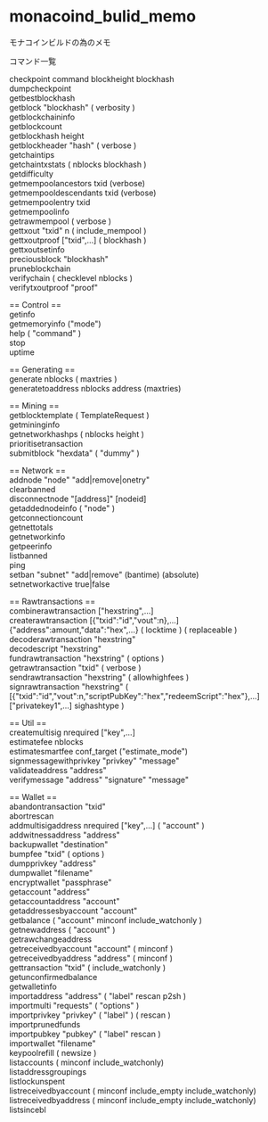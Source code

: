 # monacoind_bulid_memo
モナコインビルドの為のメモ

コマンド一覧  

checkpoint command blockheight blockhash  
dumpcheckpoint  
getbestblockhash  
getblock "blockhash" ( verbosity )  
getblockchaininfo  
getblockcount  
getblockhash height  
getblockheader "hash" ( verbose )  
getchaintips  
getchaintxstats ( nblocks blockhash )  
getdifficulty  
getmempoolancestors txid (verbose)  
getmempooldescendants txid (verbose)  
getmempoolentry txid  
getmempoolinfo  
getrawmempool ( verbose )  
gettxout "txid" n ( include_mempool )  
gettxoutproof ["txid",...] ( blockhash )  
gettxoutsetinfo  
preciousblock "blockhash"  
pruneblockchain  
verifychain ( checklevel nblocks )  
verifytxoutproof "proof"  
  
== Control ==  
getinfo  
getmemoryinfo ("mode")  
help ( "command" )  
stop  
uptime  
  
== Generating ==  
generate nblocks ( maxtries )  
generatetoaddress nblocks address (maxtries)  
  
== Mining ==  
getblocktemplate ( TemplateRequest )  
getmininginfo  
getnetworkhashps ( nblocks height )  
prioritisetransaction <txid> <dummy value> <fee delta>  
submitblock "hexdata"  ( "dummy" )  
  
== Network ==  
addnode "node" "add|remove|onetry"  
clearbanned  
disconnectnode "[address]" [nodeid]  
getaddednodeinfo ( "node" )  
getconnectioncount  
getnettotals  
getnetworkinfo  
getpeerinfo  
listbanned  
ping  
setban "subnet" "add|remove" (bantime) (absolute)  
setnetworkactive true|false  
  
== Rawtransactions ==  
combinerawtransaction ["hexstring",...]  
createrawtransaction [{"txid":"id","vout":n},...] {"address":amount,"data":"hex",...} ( locktime ) ( replaceable )  
decoderawtransaction "hexstring"  
decodescript "hexstring"  
fundrawtransaction "hexstring" ( options )  
getrawtransaction "txid" ( verbose )  
sendrawtransaction "hexstring" ( allowhighfees )  
signrawtransaction "hexstring" ( [{"txid":"id","vout":n,"scriptPubKey":"hex","redeemScript":"hex"},...] ["privatekey1",...] sighashtype )  
  
== Util ==  
createmultisig nrequired ["key",...]  
estimatefee nblocks  
estimatesmartfee conf_target ("estimate_mode")  
signmessagewithprivkey "privkey" "message"  
validateaddress "address"  
verifymessage "address" "signature" "message"  
  
== Wallet ==  
abandontransaction "txid"  
abortrescan  
addmultisigaddress nrequired ["key",...] ( "account" )  
addwitnessaddress "address"  
backupwallet "destination"  
bumpfee "txid" ( options )  
dumpprivkey "address"  
dumpwallet "filename"  
encryptwallet "passphrase"  
getaccount "address"  
getaccountaddress "account"  
getaddressesbyaccount "account"  
getbalance ( "account" minconf include_watchonly )  
getnewaddress ( "account" )  
getrawchangeaddress  
getreceivedbyaccount "account" ( minconf )  
getreceivedbyaddress "address" ( minconf )  
gettransaction "txid" ( include_watchonly )  
getunconfirmedbalance  
getwalletinfo  
importaddress "address" ( "label" rescan p2sh )  
importmulti "requests" ( "options" )  
importprivkey "privkey" ( "label" ) ( rescan )  
importprunedfunds  
importpubkey "pubkey" ( "label" rescan )  
importwallet "filename"  
keypoolrefill ( newsize )  
listaccounts ( minconf include_watchonly)  
listaddressgroupings  
listlockunspent  
listreceivedbyaccount ( minconf include_empty include_watchonly)  
listreceivedbyaddress ( minconf include_empty include_watchonly)  
listsincebl  

